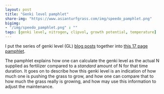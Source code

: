 ```yaml
---
layout: post
title: "Genki level pamphlet"
share-img: "https://www.asianturfgrass.com/img/speedo_pamphlet.png"
bigimg:
- "/img/speedo_pamphlet.png" : ""
tags: [genki level, nitrogen, clipvol, growth potential, temperature]
---
```


I put the series of genki level (GL) [blog posts](https://www.asianturfgrass.com/tags/#genki+level) together into [this 17 page pamphlet](http://files.asianturfgrass.com/201904_genki_level.pdf).

The pamphlet explains how one can calculate the genki level as the actual N supplied as fertilizer compared to a *standard* amount of N for that time duration. It goes on to describe how this genki level is an indication of how much one is pushing the grass to grow, and how one can compare that to how much the grass really is growing, and how may use this information to adjust the maintenance.
